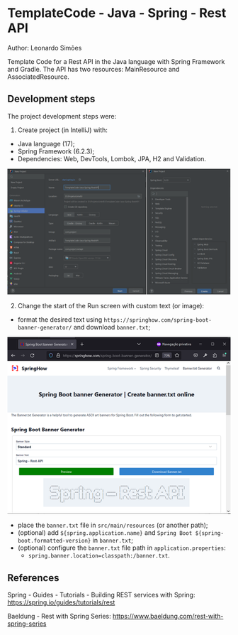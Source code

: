 # TemplateCode - Java - Spring - Rest API
Author: Leonardo Simões

Template Code for a Rest API in the Java language with Spring Framework and Gradle.
The API has two resources: MainResource and AssociatedResource.


## Development steps
The project development steps were:

1. Create project (in IntelliJ) with:
- Java language (17);
- Spring Framework (6.2.3);
- Dependencies: Web, DevTools, Lombok, JPA, H2 and Validation.

![Image-01-IntelliJ](images/Image-01-IntelliJ.png)

2. Change the start of the Run screen with custom text (or image):
- format the desired text using `https://springhow.com/spring-boot-banner-generator/` and download `banner.txt`;

![Image-02-BannerGenerator](images/Image-02-BannerGenerator.png)

- place the `banner.txt` file in `src/main/resources` (or another path);
- (optional) add `${spring.application.name}` and `Spring Boot ${spring-boot.formatted-version}` in `banner.txt`;
- (optional) configure the `banner.txt` file path in `application.properties`:
    * `spring.banner.location=classpath:/banner.txt`.


## References
Spring - Guides - Tutorials - Building REST services with Spring:
https://spring.io/guides/tutorials/rest

Baeldung - Rest with Spring Series:
https://www.baeldung.com/rest-with-spring-series